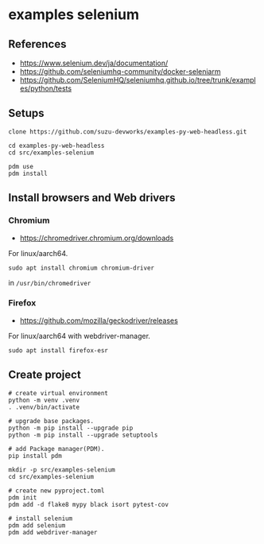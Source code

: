 # examples selenium


## References

- https://www.selenium.dev/ja/documentation/
- https://github.com/seleniumhq-community/docker-seleniarm
- https://github.com/SeleniumHQ/seleniumhq.github.io/tree/trunk/examples/python/tests



## Setups

```shell
clone https://github.com/suzu-devworks/examples-py-web-headless.git

cd examples-py-web-headless
cd src/examples-selenium

pdm use
pdm install

```


## Install browsers and Web drivers

### Chromium 

- https://chromedriver.chromium.org/downloads

For linux/aarch64.

```shell
sudo apt install chromium chromium-driver
```

in `/usr/bin/chromedriver`

### Firefox 

- https://github.com/mozilla/geckodriver/releases

For linux/aarch64 with webdriver-manager.

```shell
sudo apt install firefox-esr
```

## Create project

```shell
# create virtual environment
python -m venv .venv 
. .venv/bin/activate

# upgrade base packages.
python -m pip install --upgrade pip
python -m pip install --upgrade setuptools

# add Package manager(PDM).
pip install pdm

mkdir -p src/examples-selenium
cd src/examples-selenium

# create new pyproject.toml
pdm init
pdm add -d flake8 mypy black isort pytest-cov

# install selenium
pdm add selenium
pdm add webdriver-manager

```
